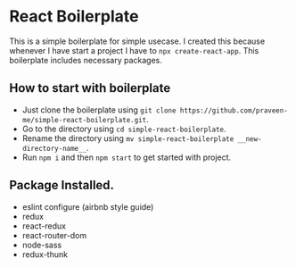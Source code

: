 # React Boilerplate
This is a simple boilerplate for simple usecase. I created this because whenever I have start a project I have to `npx create-react-app`. This boilerplate includes necessary packages.

## How to start with boilerplate
* Just clone the boilerplate using `git clone https://github.com/praveen-me/simple-react-boilerplate.git`.
* Go to the directory using `cd simple-react-boilerplate`.
* Rename the directory using `mv simple-react-boilerplate __new-directory-name__`.
* Run `npm i` and then `npm start` to get started with project.

## Package Installed.
* eslint configure (airbnb style guide)
* redux
* react-redux
* react-router-dom
* node-sass
* redux-thunk

